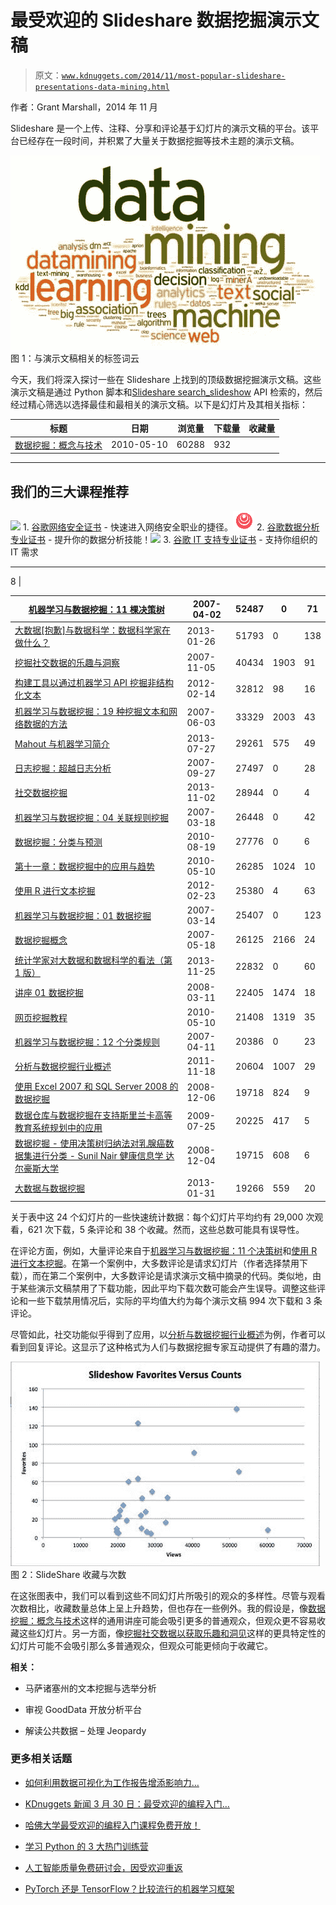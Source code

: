 # 最受欢迎的 Slideshare 数据挖掘演示文稿

> 原文：[`www.kdnuggets.com/2014/11/most-popular-slideshare-presentations-data-mining.html`](https://www.kdnuggets.com/2014/11/most-popular-slideshare-presentations-data-mining.html)

作者：Grant Marshall，2014 年 11 月

Slideshare 是一个上传、注释、分享和评论基于幻灯片的演示文稿的平台。该平台已经存在一段时间，并积累了大量关于数据挖掘等技术主题的演示文稿。

![SlideShare 数据挖掘标签](img/4a795d46f5b50ed2b5e2976ab9081a47.png)图 1：与演示文稿相关的标签词云

今天，我们将深入探讨一些在 Slideshare 上找到的顶级数据挖掘演示文稿。这些演示文稿是通过 Python 脚本和[Slideshare search_slideshow](http://www.slideshare.net/developers/documentation#search_slideshows) API 检索的，然后经过精心筛选以选择最佳和最相关的演示文稿。以下是幻灯片及其相关指标：

| 标题 | 日期 | 浏览量 | 下载量 | 收藏量 |
| --- | --- | --- | --- | --- |
| [数据挖掘：概念与技术](http://www.slideshare.net/Tommy96/data-mining-concepts-and-techniques-4036310) | 2010-05-10 | 60288 | 932 |

* * *

## 我们的三大课程推荐

![](img/0244c01ba9267c002ef39d4907e0b8fb.png) 1\. [谷歌网络安全证书](https://www.kdnuggets.com/google-cybersecurity) - 快速进入网络安全职业的捷径。![](img/e225c49c3c91745821c8c0368bf04711.png) 2\. [谷歌数据分析专业证书](https://www.kdnuggets.com/google-data-analytics) - 提升你的数据分析技能！![](img/0244c01ba9267c002ef39d4907e0b8fb.png) 3\. [谷歌 IT 支持专业证书](https://www.kdnuggets.com/google-itsupport) - 支持你组织的 IT 需求

* * *

8 |

| [机器学习与数据挖掘：11 棵决策树](http://www.slideshare.net/pierluca.lanzi/machine-learning-and-data-mining-11-decision-trees) | 2007-04-02 | 52487 | 0 | 71 |
| --- | --- | --- | --- | --- |
| [大数据[抱歉]与数据科学：数据科学家在做什么？](http://www.slideshare.net/datasciencelondon/big-data-sorry-data-science-what-does-a-data-scientist-do) | 2013-01-26 | 51793 | 0 | 138 |
| [挖掘社交数据的乐趣与洞察](http://www.slideshare.net/adunne/mining-social-data-for-fun-and-insight) | 2007-11-05 | 40434 | 1903 | 91 |
| [构建工具以通过机器学习 API 挖掘非结构化文本](http://www.slideshare.net/ai-one/building-tools-to-data-mine-unstructured-text-using-a-machine-learning-api) | 2012-02-14 | 32812 | 98 | 16 |
| [机器学习与数据挖掘：19 种挖掘文本和网络数据的方法](http://www.slideshare.net/pierluca.lanzi/machine-learning-and-data-mining-19-mining-text-and-web-data) | 2007-06-03 | 33329 | 2003 | 43 |
| [Mahout 与机器学习简介](http://www.slideshare.net/VaradMeru/introduction-to-mahout-and-machine-learning) | 2013-07-27 | 29261 | 575 | 49 |
| [日志挖掘：超越日志分析](http://www.slideshare.net/anton_chuvakin/log-mining-beyond-log-analysis) | 2007-09-27 | 27497 | 0 | 28 |
| [社交数据挖掘](http://www.slideshare.net/maheshmeniya/sdm-final) | 2013-11-02 | 28944 | 0 | 4 |
| [机器学习与数据挖掘：04 关联规则挖掘](http://www.slideshare.net/pierluca.lanzi/machine-learning-and-data-mining-04-association-rule-mining-30967) | 2007-03-18 | 26448 | 0 | 42 |
| [数据挖掘：分类与预测](http://www.slideshare.net/dataminingtools/data-mining-classification-and-prediction) | 2010-08-19 | 27776 | 0 | 6 |
| [第十一章：数据挖掘中的应用与趋势](http://www.slideshare.net/Tommy96/chapter-11-applications-and-trends-in-data-mining) | 2010-05-10 | 26285 | 1024 | 10 |
| [使用 R 进行文本挖掘](http://www.slideshare.net/whitish/textmining-with-r) | 2012-02-23 | 25380 | 4 | 63 |
| [机器学习与数据挖掘：01 数据挖掘](http://www.slideshare.net/pierluca.lanzi/machine-learning-and-data-mining-01-data-mining) | 2007-03-14 | 25407 | 0 | 123 |
| [数据挖掘概念](http://www.slideshare.net/huongcokho/data-mining-concepts) | 2007-05-18 | 26125 | 2166 | 24 |
| [统计学家对大数据和数据科学的看法（第 1 版）](http://www.slideshare.net/kuonen/a-statisticians-view-on-big-data-and-data-science) | 2013-11-25 | 22832 | 0 | 60 |
| [讲座 01 数据挖掘](http://www.slideshare.net/pierluca.lanzi/lecture-01-data-mining) | 2008-03-11 | 22405 | 1474 | 18 |
| [网页挖掘教程](http://www.slideshare.net/Tommy96/web-mining-tutorial) | 2010-05-10 | 21408 | 1319 | 35 |
| [机器学习与数据挖掘：12 个分类规则](http://www.slideshare.net/pierluca.lanzi/machine-learning-and-data-mining-12-classification-rules) | 2007-04-11 | 20386 | 0 | 23 |
| [分析与数据挖掘行业概述](http://www.slideshare.net/gpiatetskyshapiro/analytics-and-data-mining-industry-overview) | 2011-11-18 | 20604 | 1007 | 29 |
| [使用 Excel 2007 和 SQL Server 2008 的数据挖掘](http://www.slideshare.net/marktab/data-mining-with-excel-2007-and-sql-server-2008-presentation) | 2008-12-06 | 19718 | 824 | 9 |
| [数据仓库与数据挖掘在支持斯里兰卡高等教育系统规划中的应用](http://www.slideshare.net/wikramanayake/application-of-data-warehousing-data-mining-to-exploitation-for-supporting-the-planning-of-higher-education-system-in-sri-lanka) | 2009-07-25 | 20225 | 417 | 5 |
| [数据挖掘 - 使用决策树归纳法对乳腺癌数据集进行分类 - Sunil Nair 健康信息学 达尔豪斯大学](http://www.slideshare.net/snair/classification-of-breast-cancer-dataset-presentation) | 2008-12-04 | 19715 | 608 | 6 |
| [大数据与数据挖掘](http://www.slideshare.net/PeterCochrane/big-data-v-data-mining) | 2013-01-31 | 19266 | 559 | 20 |

关于表中这 24 个幻灯片的一些快速统计数据：每个幻灯片平均约有 29,000 次观看，621 次下载，5 条评论和 38 个收藏。然而，这些总数可能具有误导性。

在评论方面，例如，大量评论来自于[机器学习与数据挖掘：11 个决策树](http://www.slideshare.net/pierluca.lanzi/machine-learning-and-data-mining-11-decision-trees)和[使用 R 进行文本挖掘](http://www.slideshare.net/whitish/textmining-with-r)。在第一个案例中，大多数评论是请求幻灯片（作者选择禁用下载），而在第二个案例中，大多数评论是请求演示文稿中摘录的代码。类似地，由于某些演示文稿禁用了下载功能，因此平均下载次数可能会产生误导。调整这些评论和一些下载禁用情况后，实际的平均值大约为每个演示文稿 994 次下载和 3 条评论。

尽管如此，社交功能似乎得到了应用，以[分析与数据挖掘行业概述](http://www.slideshare.net/gpiatetskyshapiro/analytics-and-data-mining-industry-overview)为例，作者可以看到回复评论。这显示了这种格式为人们与数据挖掘专家互动提供了有趣的潜力。

![SlideShare 收藏与次数](img/47adb5c0bafb302f4dca780683d516f7.png)图 2：SlideShare 收藏与次数

在这张图表中，我们可以看到这些不同幻灯片所吸引的观众的多样性。尽管与观看次数相比，收藏数量总体上呈上升趋势，但也存在一些例外。我的假设是，像[数据挖掘：概念与技术](http://www.slideshare.net/Tommy96/data-mining-concepts-and-techniques-4036310)这样的通用讲座可能会吸引更多的普通观众，但观众更不容易收藏这些幻灯片。另一方面，像[挖掘社交数据以获取乐趣和洞见](http://www.slideshare.net/adunne/mining-social-data-for-fun-and-insight)这样的更具特定性的幻灯片可能不会吸引那么多普通观众，但观众可能更倾向于收藏它。

**相关：**

+   马萨诸塞州的文本挖掘与选举分析

+   审视 GoodData 开放分析平台

+   解读公共数据 – 处理 Jeopardy

### 更多相关话题

+   [如何利用数据可视化为工作报告增添影响力…](https://www.kdnuggets.com/2022/08/data-visualization-add-impact-work-reports-presentations.html)

+   [KDnuggets 新闻 3 月 30 日：最受欢迎的编程入门…](https://www.kdnuggets.com/2022/n13.html)

+   [哈佛大学最受欢迎的编程入门课程免费开放！](https://www.kdnuggets.com/2022/03/popular-intro-programming-course-harvard-free.html)

+   [学习 Python 的 3 大热门训练营](https://www.kdnuggets.com/3-most-popular-bootcamps-to-learn-python)

+   [人工智能质量免费研讨会，因受欢迎重返](https://www.kdnuggets.com/2022/05/truera-free-workshop-ai-quality-back-popular-demand.html)

+   [PyTorch 还是 TensorFlow？比较流行的机器学习框架](https://www.kdnuggets.com/2022/02/packt-pytorch-tensorflow-comparing-popular-machine-learning-frameworks.html)
